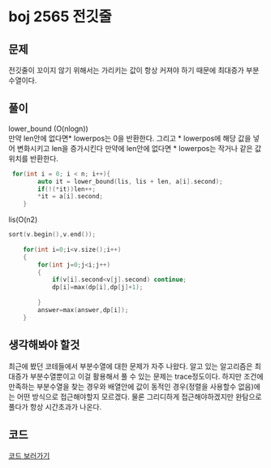 # boj 2565 전깃줄

## 문제
전깃줄이 꼬이지 않기 위해서는 가리키는 값이 항상 커져야 하기 때문에 최대증가 부분수열이다.


## 풀이

lower_bound (O(nlogn))
<br/>
만약 len안에 없다면* lowerpos는 0을 반환한다. 그리고 * lowerpos에 해당 값을 넣어 변화시키고 len을 증가시킨다
만약에 len안에 없다면 * lowerpos는 작거나 같은 값위치를 반환한다.

```C++
 for(int i = 0; i < n; i++){
        auto it = lower_bound(lis, lis + len, a[i].second);
        if(!(*it))len++;
        *it = a[i].second;
    }

```

lis(O(n2)

```C++
sort(v.begin(),v.end());
	
	for(int i=0;i<v.size();i++)
	{
		for(int j=0;j<i;j++)
		{
			if(v[i].second<v[j].second) continue;
			dp[i]=max(dp[i],dp[j]+1);
			
		}
		answer=max(answer,dp[i]);
	}

```

## 생각해봐야 할것
최근에 봤던 코테들에서 부분수열에 대한 문제가 자주 나왔다. 알고 있는 알고리즘은 최대증가 부분수열뿐이고 이걸 활용해서 풀 수 있는 문제는 trace정도이다.
하지만 조건에 만족하는 부분수열을 찾는 경우와 배열안에 값이 동적인 경우(정렬을 사용할수 없음)에는 어떤 방식으로 접근해야할지 모르겠다. 
물론 그리디하게 접근해야하겠지만 완탐으로 풀다가 항상 시간초과가 나온다.


## 코드
[코드 보러가기](./boj2565.cpp)
